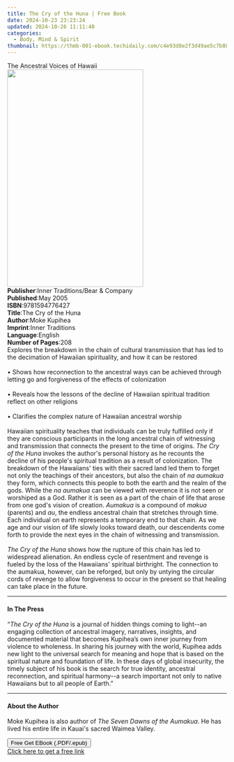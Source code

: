 ```yaml
---
title: The Cry of the Huna | Free Book
date: 2024-10-23 23:23:24
updated: 2024-10-26 11:11:40
categories:
  - Body, Mind & Spirit
thumbnail: https://thmb-001-ebook.techidaily.com/c4e93d8e2f3d49ae5c7b881d91f2b548006841eecb0d9feb4004a3d028393ff1.jpg
---
```

<main id="book-container">
  <div class="flex flex-col">
    <div class="book-brief flex-1 py-6 px-4 sm:p-6 md:py-10 md:px-8">
      <!-- brief-->
      <div class="book-brief-main">The Ancestral Voices of Hawaii</div>
    </div>
    <div
      class="book-meta-info flex-1 grid gap-4 col-start-1 col-end-3 row-start-1 sm:mb-6 sm:grid-cols-4 lg:gap-6 lg:col-start-2 lg:row-end-6 lg:row-span-6 lg:mb-0"
    >
      <div
        class="book-meta-info-left place-content-center mt-4 p-4 text-sm leading-6 col-start-2 col-span-2 dark:text-slate-400"
      >
        <img
          class="w-full h-500 object-cover rounded-lg sm:h-255 sm:col-span-2 lg:col-span-full"
          src="https://img-001-ebook.techidaily.com/e1d16b7c4f80d11591fbfbb45b08c933079aaca665e7e4016aa8d41033a1712b.jpg"
          alt=""
          width="312"
          height="500"
        />
      </div>
      <div
        class="book-meta-info-right mt-2 col-start-1 row-start-2 col-span-3 self-center"
      >
        <!-- meta data  -->
        <div class="flex flex-col px-4 md:px-8">
          <div class="flex-1">
            <strong>Publisher</strong>:<span class="px-2"
              >Inner Traditions/Bear &amp; Company</span
            >
          </div>
          <div class="flex-1">
            <strong>Published</strong>:<span class="px-2">May 2005</span>
          </div>
          <div class="flex-1">
            <strong>ISBN</strong>:<span class="px-2">9781594776427</span>
          </div>
          <div class="flex-1">
            <strong>Title</strong>:<span class="px-2">The Cry of the Huna</span>
          </div>
          <div class="flex-1">
            <strong>Author</strong>:<span class="px-2">Moke Kupihea</span>
          </div>
          <div class="flex-1">
            <strong>Imprint</strong>:<span class="px-2">Inner Traditions</span>
          </div>
          <div class="flex-1">
            <strong>Language</strong>:<span class="px-2">English</span>
          </div>
          <div class="flex-1">
            <strong>Number of Pages</strong>:<span class="px-2">208</span>
          </div>
        </div>
      </div>
    </div>
    <div class="book-description flex-1 py-6 px-4 sm:p-6 md:py-10 md:px-8">
      <div class="book-description-main">
        <div accordion-content="" id="description">
          Explores the breakdown in the chain of cultural transmission that has
          led to the decimation of Hawaiian spirituality, and how it can be
          restored<br /><br />• Shows how reconnection to the ancestral ways can
          be achieved through letting go and forgiveness of the effects of
          colonization<br /><br />• Reveals how the lessons of the decline of
          Hawaiian spiritual tradition reflect on other religions <br /><br />•
          Clarifies the complex nature of Hawaiian ancestral worship<br /><br />Hawaiian
          spirituality teaches that individuals can be truly fulfilled only if
          they are conscious participants in the long ancestral chain of
          witnessing and transmission that connects the present to the time of
          origins. <i>The Cry of the Huna</i> invokes the author's personal
          history as he recounts the decline of his people's spiritual tradition
          as a result of colonization. The breakdown of the Hawaiians' ties with
          their sacred land led them to forget not only the teachings of their
          ancestors, but also the chain of<i> na aumakua</i> they form, which
          connects this people to both the earth and the realm of the gods.
          While the <i>na aumakua</i> can be viewed with reverence it is not
          seen or worshiped as a God. Rather it is seen as a part of the chain
          of life that arose from one god's vision of creation.
          <i>Aumakua</i> is a compound of <i>makua</i> (parents) and <i>au</i>,
          the endless ancestral chain that stretches through time. Each
          individual on earth represents a temporary end to that chain. As we
          age and our vision of life slowly looks toward death, our descendents
          come forth to provide the next eyes in the chain of witnessing and
          transmission.<br /><br /><i>The Cry of the Huna</i> shows how the
          rupture of this chain has led to widespread alienation. An endless
          cycle of resentment and revenge is fueled by the loss of the
          Hawaiians' spiritual birthright. The connection to the aumakua,
          however, can be reforged, but only by untying the circular cords of
          revenge to allow forgiveness to occur in the present so that healing
          can take place in the future.
        </div>
        <div class="accordion-fader"></div>
      </div>
    </div>
    <div class="book-excerpts flex-1 py-6 px-4 sm:p-6 md:py-10 md:px-8">
      <!-- excerpts-->
      <div class="book-excerpts-main">
        <hr />
        <h4 class="placeholder placeholder-heading">
          <span>In The Press</span>
        </h4>
        <p>
          “<i>The Cry of the Huna</i> is a journal of hidden things coming to
          light--an engaging collection of ancestral imagery, narratives,
          insights, and documented material that becomes Kupihea’s own inner
          journey from violence to wholeness. In sharing his journey with the
          world, Kupihea adds new light to the universal search for meaning and
          hope that is based on the spiritual nature and foundation of life. In
          these days of global insecurity, the timely subject of his book is the
          search for true identity, ancestral reconnection, and spiritual
          harmony--a search important not only to native Hawaiians but to all
          people of Earth.”
        </p>
      </div>
    </div>
    <div class="book-about-author flex-1 py-6 px-4 sm:p-6 md:py-10 md:px-8">
      <!-- about author-->
      <div class="book-main-author-main">
        <hr />
        <h4 class="placeholder placeholder-heading">
          <span>About the Author</span>
        </h4>
        <p>
          Moke Kupihea is also author of <i>The Seven Dawns of the Aumakua</i>.
          He has lived his entire life in Kauai's sacred Waimea Valley.
        </p>
      </div>
    </div>
    <div class="book-free-get flex-1 py-6 px-4 sm:p-6 md:py-10 md:px-8">
      <button
        id="btn-free-get"
        class="bg-blue-500 hover:bg-blue-700 text-white font-bold py-2 px-4 rounded"
      >
        Free Get EBook (.PDF/.epub)
      </button>
      <div id="countdown-display" class="px-2 text-lg mt-2"></div>
      <a
        id="free-link"
        class="hidden bg-blue-500 hover:bg-blue-700 text-white font-bold py-2 px-4 rounded"
        href="https://www.ebooks.com/en-us/book/95782127/the-cry-of-the-huna/moke-kupihea/"
        target="_blank"
        >Click here to get a free link</a
      >
    </div>
    <script>
      let countdownTime = 0;
      let countdownInterval = null;
      document
        .getElementById('btn-free-get')
        .addEventListener('click', startCountdown);
      function startCountdown() {
        countdownTime = new Date().getTime() + 60000 * 3;
        countdownInterval = setInterval(updateCountdown, 1000);
        document.getElementById('btn-free-get').disabled = true;
        document
          .getElementById('btn-free-get')
          .classList.add('bg-gray-500', 'cursor-not-allowed');
      }
      function updateCountdown() {
        let currentTime = new Date().getTime();
        let timeLeft = countdownTime - currentTime;
        let secondsLeft = Math.floor(timeLeft / 1000);
        document.getElementById('countdown-display').innerHTML =
          `Remaining time: ${secondsLeft} seconds.`;
        if (secondsLeft <= 0) {
          clearInterval(countdownInterval);
          document.getElementById('btn-free-get').classList.add('hidden');
          document.getElementById('free-link').classList.remove('hidden');
          document.getElementById('countdown-display').innerHTML = '';
        }
      }
    </script>
  </div>
</main>
